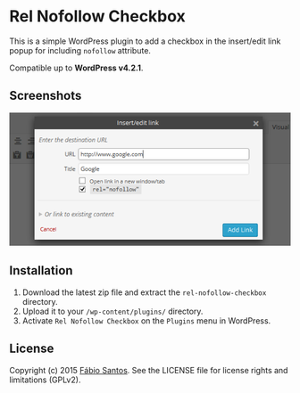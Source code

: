 # Rel Nofollow Checkbox

This is a simple WordPress plugin to add a checkbox in the insert/edit link popup for including `nofollow` attribute.

Compatible up to **WordPress v4.2.1**.


## Screenshots

![Screenshot 1](source/screenshot-1.png)


## Installation

1. Download the latest zip file and extract the `rel-nofollow-checkbox` directory.
2. Upload it to your `/wp-content/plugins/` directory.
3. Activate `Rel Nofollow Checkbox` on the `Plugins` menu in WordPress.


## License

Copyright (c) 2015 [Fábio Santos](http://www.fabiosantos.me). See the LICENSE
file for license rights and limitations (GPLv2).
